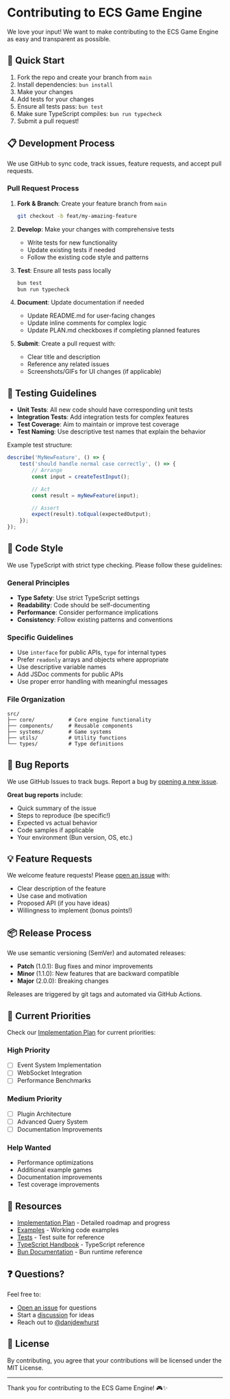 # Contributing to ECS Game Engine

We love your input! We want to make contributing to the ECS Game Engine as easy and transparent as possible.

## 🚀 Quick Start

1. Fork the repo and create your branch from `main`
2. Install dependencies: `bun install`
3. Make your changes
4. Add tests for your changes
5. Ensure all tests pass: `bun test`
6. Make sure TypeScript compiles: `bun run typecheck`
7. Submit a pull request!

## 📋 Development Process

We use GitHub to sync code, track issues, feature requests, and accept pull requests.

### Pull Request Process

1. **Fork & Branch**: Create your feature branch from `main`
   ```bash
   git checkout -b feat/my-amazing-feature
   ```

2. **Develop**: Make your changes with comprehensive tests
   - Write tests for new functionality
   - Update existing tests if needed
   - Follow the existing code style and patterns

3. **Test**: Ensure all tests pass locally
   ```bash
   bun test
   bun run typecheck
   ```

4. **Document**: Update documentation if needed
   - Update README.md for user-facing changes
   - Update inline comments for complex logic
   - Update PLAN.md checkboxes if completing planned features

5. **Submit**: Create a pull request with:
   - Clear title and description
   - Reference any related issues
   - Screenshots/GIFs for UI changes (if applicable)

## 🧪 Testing Guidelines

- **Unit Tests**: All new code should have corresponding unit tests
- **Integration Tests**: Add integration tests for complex features
- **Test Coverage**: Aim to maintain or improve test coverage
- **Test Naming**: Use descriptive test names that explain the behavior

Example test structure:
```typescript
describe('MyNewFeature', () => {
    test('should handle normal case correctly', () => {
        // Arrange
        const input = createTestInput();

        // Act
        const result = myNewFeature(input);

        // Assert
        expect(result).toEqual(expectedOutput);
    });
});
```

## 🎯 Code Style

We use TypeScript with strict type checking. Please follow these guidelines:

### General Principles
- **Type Safety**: Use strict TypeScript settings
- **Readability**: Code should be self-documenting
- **Performance**: Consider performance implications
- **Consistency**: Follow existing patterns and conventions

### Specific Guidelines
- Use `interface` for public APIs, `type` for internal types
- Prefer `readonly` arrays and objects where appropriate
- Use descriptive variable names
- Add JSDoc comments for public APIs
- Use proper error handling with meaningful messages

### File Organization
```
src/
├── core/           # Core engine functionality
├── components/     # Reusable components
├── systems/        # Game systems
├── utils/          # Utility functions
└── types/          # Type definitions
```

## 🐛 Bug Reports

We use GitHub Issues to track bugs. Report a bug by [opening a new issue](https://github.com/danjdewhurst/ecs-ts/issues/new).

**Great bug reports** include:
- Quick summary of the issue
- Steps to reproduce (be specific!)
- Expected vs actual behavior
- Code samples if applicable
- Your environment (Bun version, OS, etc.)

## 💡 Feature Requests

We welcome feature requests! Please [open an issue](https://github.com/danjdewhurst/ecs-ts/issues/new) with:
- Clear description of the feature
- Use case and motivation
- Proposed API (if you have ideas)
- Willingness to implement (bonus points!)

## 📦 Release Process

We use semantic versioning (SemVer) and automated releases:

- **Patch** (1.0.1): Bug fixes and minor improvements
- **Minor** (1.1.0): New features that are backward compatible
- **Major** (2.0.0): Breaking changes

Releases are triggered by git tags and automated via GitHub Actions.

## 🎯 Current Priorities

Check our [Implementation Plan](PLAN.md) for current priorities:

### High Priority
- [ ] Event System Implementation
- [ ] WebSocket Integration
- [ ] Performance Benchmarks

### Medium Priority
- [ ] Plugin Architecture
- [ ] Advanced Query System
- [ ] Documentation Improvements

### Help Wanted
- Performance optimizations
- Additional example games
- Documentation improvements
- Test coverage improvements

## 📖 Resources

- [Implementation Plan](PLAN.md) - Detailed roadmap and progress
- [Examples](examples/) - Working code examples
- [Tests](src/**/*.test.ts) - Test suite for reference
- [TypeScript Handbook](https://www.typescriptlang.org/docs/) - TypeScript reference
- [Bun Documentation](https://bun.sh/docs) - Bun runtime reference

## ❓ Questions?

Feel free to:
- [Open an issue](https://github.com/danjdewhurst/ecs-ts/issues/new) for questions
- Start a [discussion](https://github.com/danjdewhurst/ecs-ts/discussions) for ideas
- Reach out to [@danjdewhurst](https://github.com/danjdewhurst)

## 📜 License

By contributing, you agree that your contributions will be licensed under the MIT License.

---

Thank you for contributing to the ECS Game Engine! 🎮✨
